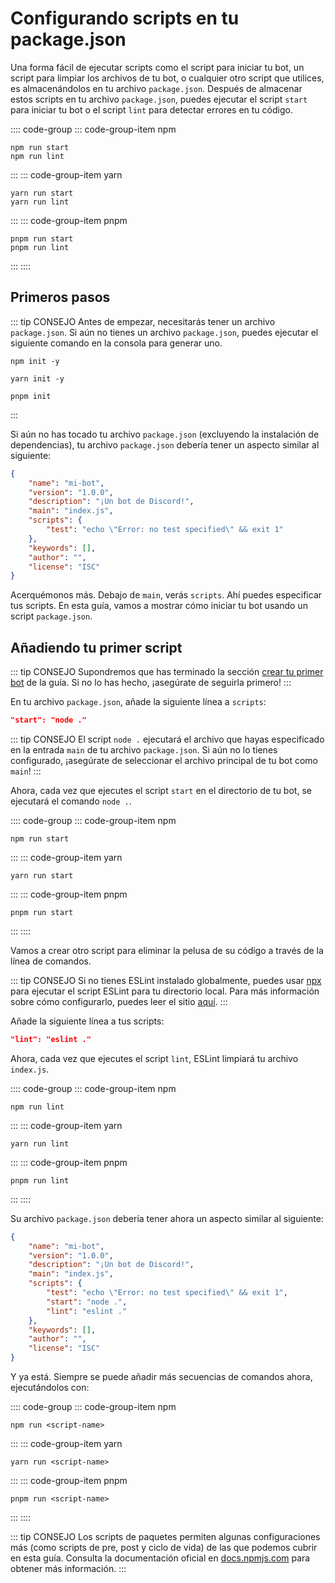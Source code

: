 # Configurando scripts en tu package.json

Una forma fácil de ejecutar scripts como el script para iniciar tu bot, un script para limpiar los archivos de tu bot, o cualquier otro script que utilices, es almacenándolos en tu archivo `package.json`. Después de almacenar estos scripts en tu archivo `package.json`, puedes ejecutar el script `start` para iniciar tu bot o el script `lint` para detectar errores en tu código.

:::: code-group
::: code-group-item npm
```sh:no-line-numbers
npm run start
npm run lint
```
:::
::: code-group-item yarn
```sh:no-line-numbers
yarn run start
yarn run lint
```
:::
::: code-group-item pnpm
```sh:no-line-numbers
pnpm run start
pnpm run lint
```
:::
::::

## Primeros pasos

::: tip CONSEJO
Antes de empezar, necesitarás tener un archivo `package.json`. Si aún no tienes un archivo `package.json`, puedes ejecutar el siguiente comando en la consola para generar uno.

<CodeGroup>
  <CodeGroupItem title="npm">

```sh:no-line-numbers
npm init -y
```

  </CodeGroupItem>
  <CodeGroupItem title="yarn">

```sh:no-line-numbers
yarn init -y
```

  </CodeGroupItem>
  <CodeGroupItem title="pnpm">

```sh:no-line-numbers
pnpm init
```

  </CodeGroupItem>
</CodeGroup>
:::

Si aún no has tocado tu archivo `package.json` (excluyendo la instalación de dependencias), tu archivo `package.json` debería tener un aspecto similar al siguiente:

```json
{
	"name": "mi-bot",
	"version": "1.0.0",
	"description": "¡Un bot de Discord!",
	"main": "index.js",
	"scripts": {
		"test": "echo \"Error: no test specified\" && exit 1"
	},
	"keywords": [],
	"author": "",
	"license": "ISC"
}
```

Acerquémonos más. Debajo de `main`, verás `scripts`. Ahí puedes especificar tus scripts. En esta guía, vamos a mostrar cómo iniciar tu bot usando un script `package.json`.

## Añadiendo tu primer script

::: tip CONSEJO
Supondremos que has terminado la sección [crear tu primer bot](/guide/creating-your-bot) de la guía. Si no lo has hecho, ¡asegúrate de seguirla primero!
:::

En tu archivo `package.json`, añade la siguiente línea a `scripts`:

```json
"start": "node ."
```

::: tip CONSEJO
El script `node .` ejecutará el archivo que hayas especificado en la entrada `main` de tu archivo `package.json`. Si aún no lo tienes configurado, ¡asegúrate de seleccionar el archivo principal de tu bot como `main`!
:::

Ahora, cada vez que ejecutes el script `start` en el directorio de tu bot, se ejecutará el comando `node .`.

:::: code-group
::: code-group-item npm
```sh:no-line-numbers
npm run start
```
:::
::: code-group-item yarn
```sh:no-line-numbers
yarn run start
```
:::
::: code-group-item pnpm
```sh:no-line-numbers
pnpm run start
```
:::
::::

Vamos a crear otro script para eliminar la pelusa de su código a través de la línea de comandos.

::: tip CONSEJO
Si no tienes ESLint instalado globalmente, puedes usar [npx](https://alligator.io/workflow/npx/) para ejecutar el script ESLint para tu directorio local. Para más información sobre cómo configurarlo, puedes leer el sitio [aquí](https://alligator.io/workflow/npx/).
:::

Añade la siguiente línea a tus scripts:

```json
"lint": "eslint ."
```

Ahora, cada vez que ejecutes el script `lint`, ESLint limpiará tu archivo `index.js`.

:::: code-group
::: code-group-item npm
```sh:no-line-numbers
npm run lint
```
:::
::: code-group-item yarn
```sh:no-line-numbers
yarn run lint
```
:::
::: code-group-item pnpm
```sh:no-line-numbers
pnpm run lint
```
:::
::::

Su archivo `package.json` debería tener ahora un aspecto similar al siguiente:

```json
{
	"name": "mi-bot",
	"version": "1.0.0",
	"description": "¡Un bot de Discord!",
	"main": "index.js",
	"scripts": {
		"test": "echo \"Error: no test specified\" && exit 1",
		"start": "node .",
		"lint": "eslint ."
	},
	"keywords": [],
	"author": "",
	"license": "ISC"
}
```

Y ya está. Siempre se puede añadir más secuencias de comandos ahora, ejecutándolos con:

:::: code-group
::: code-group-item npm
```sh:no-line-numbers
npm run <script-name>
```
:::
::: code-group-item yarn
```sh:no-line-numbers
yarn run <script-name>
```
:::
::: code-group-item pnpm
```sh:no-line-numbers
pnpm run <script-name>
```
:::
::::

::: tip CONSEJO
Los scripts de paquetes permiten algunas configuraciones más (como scripts de pre, post y ciclo de vida) de las que podemos cubrir en esta guía. Consulta la documentación oficial en [docs.npmjs.com](https://docs.npmjs.com/cli/v7/using-npm/scripts) para obtener más información.
:::
